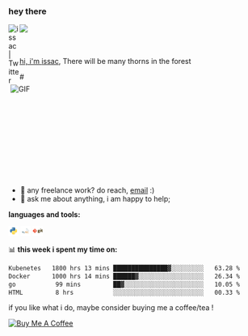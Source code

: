 ### hey there 


<a href="https://twitter.com/issacons">
  <img align="left" alt="issac | Twitter" width="22px" src="https://raw.githubusercontent.com/peterthehan/peterthehan/master/assets/twitter.svg" />


![](https://visitor-badge.glitch.me/badge?page_id=roliyal.roliyal)

<br />

hi, i'm [issac](https://roliyal.com/), There will be many thorns in the forest




 #<img align="right" alt="GIF" src="https://github.com/abhisheknaiidu/abhisheknaiidu/blob/master/code.gif?raw=true" width="500" height="200" />
  
- 📧 any freelance work? do reach, [email](mailto:issac@roliyal.com) :)
- 💬 ask me about anything, i am happy to help;

**languages and tools:**  

<code><img height="20" src="https://raw.githubusercontent.com/github/explore/80688e429a7d4ef2fca1e82350fe8e3517d3494d/topics/python/python.png"></code>
<code><img height="20" src="https://raw.githubusercontent.com/github/explore/80688e429a7d4ef2fca1e82350fe8e3517d3494d/topics/mysql/mysql.png"></code>
<code><img height="20" src="https://raw.githubusercontent.com/github/explore/80688e429a7d4ef2fca1e82350fe8e3517d3494d/topics/git/git.png"></code>

📊 **this week i spent my time on:**
<!--START_SECTION:waka-->

```text
Kubenetes   1800 hrs 13 mins ███████████████▓░░░░░░░░░   63.28 %
Docker      1000 hrs 14 mins ██████▓░░░░░░░░░░░░░░░░░░   26.34 %
go           99 mins         ██▓░░░░░░░░░░░░░░░░░░░░░░   10.05 %
HTML         8 hrs           ░░░░░░░░░░░░░░░░░░░░░░░░░   00.33 %
```
<!--END_SECTION:waka-->

if you like what i do, maybe consider buying me a coffee/tea !

<a href="https://www.buymeacoffee.com/roliyal" target="_blank"><img src="https://cdn.buymeacoffee.com/buttons/v2/default-red.png" alt="Buy Me A Coffee" width="150" ></a>


